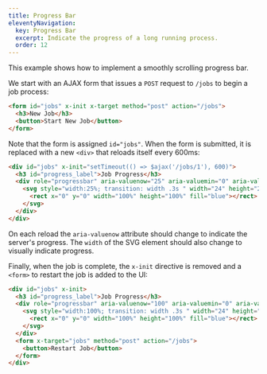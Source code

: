 ```yaml
---
title: Progress Bar
eleventyNavigation:
  key: Progress Bar
  excerpt: Indicate the progress of a long running process.
  order: 12
---
```


This example shows how to implement a smoothly scrolling progress bar.

We start with an AJAX form that issues a `POST` request to `/jobs` to begin a job process:

```html
<form id="jobs" x-init x-target method="post" action="/jobs">
  <h3>New Job</h3>
  <button>Start New Job</button>
</form>
```

Note that the form is assigned `id="jobs"`. When the form is submitted, it is replaced with a new `<div>` that reloads itself every 600ms:

```html
<div id="jobs" x-init="setTimeout(() => $ajax('/jobs/1'), 600)">
  <h3 id="progress_label">Job Progress</h3>
  <div role="progressbar" aria-valuenow="25" aria-valuemin="0" aria-valuemax="100" aria-labelledby="progress_label">
    <svg style="width:25%; transition: width .3s " width="24" height="24" aria-hidden="true" xmlns="http://www.w3.org/2000/svg">
      <rect x="0" y="0" width="100%" height="100%" fill="blue"></rect>
    </svg>
  </div>
</div>
```

On each reload the `aria-valuenow` attribute should change to indicate the server's progress. The `width` of the SVG element should also change to visually indicate progress.

Finally, when the job is complete, the `x-init` directive is removed and a `<form>` to restart the job is added to the UI:

```html
<div id="jobs" x-init>
  <h3 id="progress_label">Job Progress</h3>
  <div role="progressbar" aria-valuenow="100" aria-valuemin="0" aria-valuemax="100" aria-labelledby="progress_label">
    <svg style="width:100%; transition: width .3s " width="24" height="24" aria-hidden="true" xmlns="http://www.w3.org/2000/svg">
      <rect x="0" y="0" width="100%" height="100%" fill="blue"></rect>
    </svg>
  </div>
  <form x-target="jobs" method="post" action="/jobs">
    <button>Restart Job</button>
  </form>
</div>
```

<script type="module">
  window.route('GET', '/jobs/create', () => create())
  window.route('POST', '/jobs', () => {
    let job = jobManager.start()
    return show(job)
  })
  window.route('GET', '/jobs/1', () => {
    let job = jobManager.currentProcess()
    return show(job)
  })

  window.example('/jobs/create')

  function create() {
    return `<form id="jobs" x-init x-target method="post" action="/jobs">
    <h3>New Job</h3>
  <button>Start New Job</button>
</form>`;
  }

  function show(job) {
    let directive = ''
    if (!job.complete) {
      directive = `x-init="setTimeout(() => $ajax('/jobs/1'), 600)" `
    }

    return `<div ${directive}id="jobs">
  <h3 id="progress_label">Job Progress</h3>
  <div role="progressbar" aria-valuenow="${job.progress}" aria-valuemin="0" aria-valuemax="100" aria-labelledby="progress_label" style="overflow:hidden;">
    <svg style="width:${job.progress}%;transition: width .3s " width="24" height="24" aria-hidden="true" xmlns="http://www.w3.org/2000/svg">
      <rect x="0" y="0" width="100%" height="100%" fill="#144490"></rect>
    </svg>
  <div>
  ${restart(job)}
</div>`
  }

  function restart(job) {
    if (!job.complete) return '';
    return `<form x-target="jobs" method="post" action="/jobs">
  <button>Restart Job</button>
</form>`
  }

  var jobManager = (function () {
    let job = null;
    return {
      start: function () {
        job = {
          complete: false,
          progress: 0
        }
        return job;
      },
      currentProcess: () => {
        job.progress += Math.min(100, Math.floor(33 * Math.random()));  // simulate progress
        job.complete = job.progress >= 100;
        return job;
      }
    }
  })()
</script>
